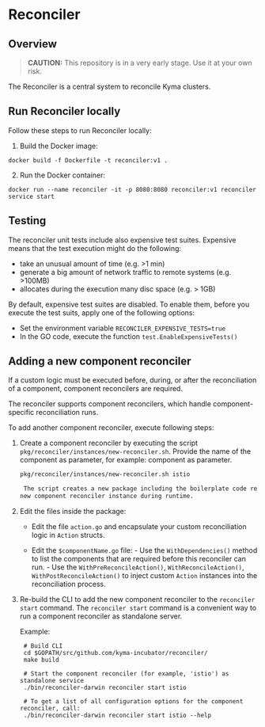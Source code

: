 # Reconciler

## Overview

>**CAUTION:** This repository is in a very early stage. Use it at your own risk.

The Reconciler is a central system to reconcile Kyma clusters.

## Run Reconciler locally

Follow these steps to run Reconciler locally:

1. Build the Docker image:

```
docker build -f Dockerfile -t reconciler:v1 .
```


2. Run the Docker container:

```
docker run --name reconciler -it -p 8080:8080 reconciler:v1 reconciler service start
```


## Testing

The reconciler unit tests include also expensive test suites. Expensive means that the test execution might do the following:

* take an unusual amount of time (e.g. >1 min)
* generate a big amount of network traffic to remote systems (e.g. >100MB)
* allocates during the execution many disc space (e.g. > 1GB)

By default, expensive test suites are disabled. To enable them, before you execute the test suits, apply one of the following options:

* Set the environment variable `RECONCILER_EXPENSIVE_TESTS=true`
* In the GO code, execute the function `test.EnableExpensiveTests()`

## Adding a new component reconciler

If a custom logic must be executed before, during, or after the reconciliation of a component, component reconcilers are required.

The reconciler supports component reconcilers, which handle component-specific reconciliation runs.

To add another component reconciler, execute following steps:

1. Create a component reconciler by executing the script `pkg/reconciler/instances/new-reconciler.sh`.
   Provide the name of the component as parameter, for example:
   component as parameter.
   
   
   ```bash
   pkg/reconciler/instances/new-reconciler.sh istio

    The script creates a new package including the boilerplate code required to initialize a new component reconciler instance during runtime.
   new component reconciler instance during runtime.
   
 2. Edit the files inside the package:
   
      - Edit the file `action.go` and encapsulate your custom reconciliation logic in `Action` structs.

     - Edit the `$componentName.go` file:
            - Use the `WithDependencies()` method to list the components that are required before this reconciler can run.
            - Use the `WithPreReconcileAction()`, `WithReconcileAction()`, `WithPostReconcileAction()` to inject custom `Action` instances into the reconciliation process.
               
3. Re-build the CLI to add the new component reconciler to the `reconciler start` command.
   The `reconciler start` command is a convenient way to run a component reconciler as standalone server.

    Example:

        # Build CLI
        cd $GOPATH/src/github.com/kyma-incubator/reconciler/
        make build
        
        # Start the component reconciler (for example, 'istio') as standalone service
        ./bin/reconciler-darwin reconciler start istio
        
        # To get a list of all configuration options for the component reconciler, call: 
        ./bin/reconciler-darwin reconciler start istio --help
